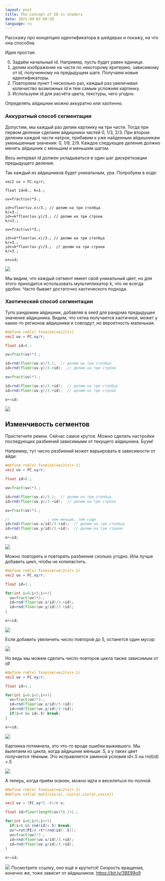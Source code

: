 ```yaml
---
layout: post
title: The concept of ID in shaders
date: 2021-09-02 09:59
language: ru
---
```


Расскажу про концепцию идентификатора в шейдерах и покажу, на что она способна.

Идея простая:

0. Задаём начальный id. Например, пусть будет равен единице.
1. делим изображение на части по некоторому критерию, зависимому от id, полученному на предыдущем шаге. Получаем новые идентификаторы.
3. Повторяем пункт 1 несколько раз, каждый раз увеличивая количиство возможных id и тем самым усложняя картинку.
4. Используем id для расчёта цвета, текстуры, чего угодно.

<!--
Начнём постепенно.

```glsl
// получаем нормализованные координаты
vec2 uv = FC.xy/r;

// назначаем уникальные идентификаторы от 0 до 1, они зависят от горизонтального положения пикселя
float id=floor(uv.x*3.)/3.;

// назначаем каждому пикселю цвет, зависящий от id
// тут я использую пару функций, предоставляемых редактором, код можно посмотреть в репозитории https://github.com/doxas/twigl
o.rgb=hsv(fsnoise(vec2(id)),1.,1.);
```

![](/assets/2021-09-02-11-15-28.png)
https://bit.ly/3gVo0CL

```glsl
vec2 uv = FC.xy/r;

float id;
id=floor(uv.x*3.)/3.;

// разделим пиксели по другому критерию, зависящему от предыдущего значения id
id=floor(uv.y*3.+id)/3.;

o.rgb=hsv(fsnoise(vec2(id)),1.,1.);
```
![](/assets/2021-09-02-11-19-29.png)
https://bit.ly/3jEmcQw


```glsl
vec2 uv = FC.xy/r;

float id;
id=floor(uv.x*3.)/3.;
id=floor(uv.y*3.+id)/3.;

// продолжаем делить пространство
id=floor(uv.x*18.*id)/3.;
id=floor(uv.y*9.*id)/3.;

o.rgb=hsv(fsnoise(vec2(id)),1.,1.);
```
https://bit.ly/3yEjP4m
![](/assets/2021-09-02-11-24-23.png)

Стало очень шумно, хочется сгруппировать некоторые крошечные сегменты. Для этого вычислим яркость группы в середине процесса деления:

```glsl
vec2 uv = FC.xy/r;

float id;
id=floor(uv.x*3.)/3.;
id=floor(uv.y*3.+id)/3.;

// используем айди для вычисления яркости группы
float shade = fsnoise(vec2(id));

id=floor(uv.x*18.*id)/3.;
id=floor(uv.y*9.*id)/3.;

o.rgb=hsv(fsnoise(vec2(id)),1.,1.)*shade;
```
https://bit.ly/3DPoBjp
![](/assets/2021-09-02-11-30-18.png)

О, нет. Оказалось, что айдишники групп второго уровня совпадают внутри групп первого уровня. Это видно по горизонтальным полоскам, имеющим одинаковую яркость.

Хочется сделать айдишник (и яркость цвета) уникальным для каждой группы. Тут есть два пути: аккуратный и хаотичный.-->

Определять айдишник можно аккуратно или хаотично.

### Аккуратный способ сегментации

Допустим, мы каждый раз делим картинку на три части. Тогда при первом делении сделаем айдишники частей 0, 1/3, 2/3. При втором делении каждой части натрое, прибавим к уже найденным айдишникам уменьшенные значения: 0, 1/9, 2/9.
Каждое следующее деление должно менять айдишник с меньшим и меньшим шагом.

Весь интервал id должен укладываться в один шаг дискретизации предыдущего деления.

Так каждый из айдишников будет уникальным, ура. Попробуем в коде:

```
vec2 uv = FC.xy/r;

float id=0., k=1.;

uv=fract(uv)*3.;

id+=floor(uv.x)/3.; // делим на три столбца
k/=3.;
id+=k*floor(uv.y)/3.; // делим на три строки
k/=3.;

uv=fract(uv)*3.;

id+=k*floor(uv.x)/3.; // делим на три столбца
k/=3.;
id+=k*floor(uv.y)/3.;  // делим на три строки
k/=3.;

o+=id;
```
![](/assets/2021-09-02-12-03-24.png)

Мы видим, что каждый сегмент имеет свой уникальный цвет, но для этого приходится использовать мультипликатор k, что не всегда удобно. Часто бывает достаточно хаотического подхода.

### Хаотический способ сегментации

Тупо рандомим айдишник, добавляя в seed для рандома предыдущее значение айдишника. Видим, что сетка получается хаотичной,  может у каких-то регионов айдишники и совпадут, но вероятность маленькая.

```glsl
#define rnd(x) fsnoise(vec2(x))
vec2 uv = FC.xy/r;

float id=0.;

uv=fract(uv)*3.;

id=rnd(floor(uv.x)/3.);  // делим на три столбца
id=rnd(floor(uv.y)/3.+id);  // делим на три строки

uv=fract(uv)*3.;

id=rnd(floor(uv.x)/3.+id);  // делим на три столбца
id=rnd(floor(uv.y)/3.+id);  // делим на три строки

o+=id;
```
![](/assets/2021-09-02-12-10-49.png)

## Изменчивость сегментов

Пристегните ремни. Сейчас самое крутое. Можно сделать настройки последующих разбиений зависимыми от текущего айдишника. Буум!

Например, тут число разбиений может варьировать в зависимости от айди:

```glsl
#define rnd(x) fsnoise(vec2(x)+.1)
vec2 uv = FC.xy/r;

float id=0.;

uv=fract(uv)*3.;

id=rnd(floor(uv.x)/3.);  // делим на три столбца
id=rnd(floor(uv.y)/3.+id);  // делим на три строки

uv=fract(uv)*3.;

//                 ↓ чем меньше, тем гуще
id=rnd(floor(uv.x/id)/3.+id);  // делим на три столбца
id=rnd(floor(uv.y/id)/3.+id);  // делим на три строки

o+=id;
```
![](/assets/2021-09-03-10-23-52.png)

Можно повторять и повторять разбиение сколько угодно. Или лучше добавить цикл, чтобы не копипастить.

```glsl
#define rnd(x) fsnoise(vec2(x)+.1)
vec2 uv = FC.xy/r;

float id=1.;

for(int i=0;i<3;i++){
  uv=fract(uv)*3.;
  id=rnd(floor(uv.x/id)/3.+id);
  id=rnd(floor(uv.y/id)/3.+id);
}

o+=id;
```
![](/assets/2021-09-03-10-28-11.png)

Если добавить увеличить число повторов до 5, останется один мусор:

![](/assets/2021-09-03-10-29-17.png)

Но ведь мы можем сделать число повторов цикла также зависимым от id!

```glsl
#define rnd(x) fsnoise(vec2(x)+.1)
vec2 uv = FC.xy/r;

float id=1.;

for(int i=0;i<5;i++){
  uv=fract(uv)*3.;
  id=rnd(floor(uv.x/id)/3.+id);
  id=rnd(floor(uv.y/id)/3.+id);
  if(i>0 && id<.5) break;
}

o+=id;
```
![](/assets/2021-09-03-10-31-37.png)

Картинка потемнела, это что-то вроде ошибки выжившего. Мы вылетаем из цикла, когда айдишник меньше .5, а у таких цвет получается тёмным. Это исправляется заменой условия id<.5 на rnd(id)<.5

![](/assets/2021-09-03-10-33-51.png)

А теперь, когда приём освоен, можно идти и веселиться по-полной.

```glsl
#define rnd(x) fsnoise(vec2(x)+.1)
#define rot(a) mat2(cos(a),-sin(a),sin(a),cos(a))

vec2 uv = (FC.xy*2.-r)/r.x;

float id=floor(length(uv)*8.)+1.;

for(int i=0;i<5;i++){
  if(i>0 && rnd(id)<.5) break;
  uv*=rot(PI/4.+t*(rnd(id)-.5));
  uv=fract(uv)*3.;
  id=rnd(floor(uv.x/id)/3.+id);
  id=rnd(floor(uv.y/id)/3.+id);
}

o+=id;
```

![](/assets/2021-09-03-10-49-32.png)
Посмотрите ссылку, оно ещё и крутится! Скорость вращения, конечно же, тоже зависит от айдишников. https://bit.ly/3BE99o9